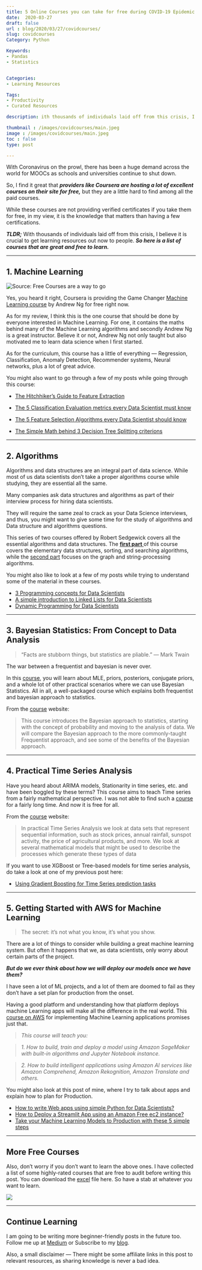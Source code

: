 ```yaml
---
title: 5 Online Courses you can take for free during COVID-19 Epidemic
date:  2020-03-27
draft: false
url : blog/2020/03/27/covidcourses/
slug: covidcourses
Category: Python

Keywords:
- Pandas
- Statistics


Categories:
- Learning Resources

Tags:
- Productivity
- Curated Resources

description: ith thousands of individuals laid off from this crisis, I believe it is crucial to get learning resources out now to people. So here is a list of courses that are great and free to learn

thumbnail : /images/covidcourses/main.jpeg
image : /images/covidcourses/main.jpeg
toc : false
type: post

---
```



With Coronavirus on the prowl, there has been a huge demand across the world for MOOCs as schools and universities continue to shut down.

So, I find it great that ***providers like Coursera are hosting a lot of excellent courses on their site for free,*** but they are a little hard to find among all the paid courses.

While these courses are not providing verified certificates if you take them for free, in my view, it is the knowledge that matters than having a few certifications.

***TLDR;*** With thousands of individuals laid off from this crisis, I believe it is crucial to get learning resources out now to people. ***So here is a list of courses that are great and free to learn.***

---

## 1. Machine Learning

![[Source](https://www.coursera.org/learn/machine-learning?ranMID=40328&ranEAID=lVarvwc5BD0&ranSiteID=lVarvwc5BD0-btd7XBdF681VKxRe2H_Oyg&siteID=lVarvwc5BD0-btd7XBdF681VKxRe2H_Oyg&utm_content=2&utm_medium=partners&utm_source=linkshare&utm_campaign=lVarvwc5BD0&source=post_page---------------------------&ranMID=40328&ranEAID=je6NUbpObpQ&ranSiteID=je6NUbpObpQ-dEliPy0W03upl5lVg_ACYw&siteID=je6NUbpObpQ-dEliPy0W03upl5lVg_ACYw&utm_content=10&utm_medium=partners&utm_source=linkshare&utm_campaign=je6NUbpObpQ): Free Courses are a way to go](/images/covidcourses/0.png)

Yes, you heard it right, Coursera is providing the Game Changer [Machine Learning course](https://www.coursera.org/learn/machine-learning?ranMID=40328&ranEAID=lVarvwc5BD0&ranSiteID=lVarvwc5BD0-btd7XBdF681VKxRe2H_Oyg&siteID=lVarvwc5BD0-btd7XBdF681VKxRe2H_Oyg&utm_content=2&utm_medium=partners&utm_source=linkshare&utm_campaign=lVarvwc5BD0&source=post_page---------------------------&ranMID=40328&ranEAID=je6NUbpObpQ&ranSiteID=je6NUbpObpQ-dEliPy0W03upl5lVg_ACYw&siteID=je6NUbpObpQ-dEliPy0W03upl5lVg_ACYw&utm_content=10&utm_medium=partners&utm_source=linkshare&utm_campaign=je6NUbpObpQ) by Andrew Ng for free right now.

As for my review, I think this is the one course that should be done by everyone interested in Machine Learning. For one, it contains the maths behind many of the Machine Learning algorithms and secondly Andrew Ng is a great instructor. Believe it or not, Andrew Ng not only taught but also motivated me to learn data science when I first started.

As for the curriculum, this course has a little of everything — Regression, Classification, Anomaly Detection, Recommender systems, Neural networks, plus a lot of great advice.

You might also want to go through a few of my posts while going through this course:

- [The Hitchhiker’s Guide to Feature Extraction](https://towardsdatascience.com/the-hitchhikers-guide-to-feature-extraction-b4c157e96631)

- [The 5 Classification Evaluation metrics every Data Scientist must know](https://towardsdatascience.com/the-5-classification-evaluation-metrics-you-must-know-aa97784ff226)

- [The 5 Feature Selection Algorithms every Data Scientist should know](https://towardsdatascience.com/the-5-feature-selection-algorithms-every-data-scientist-need-to-know-3a6b566efd2)

- [The Simple Math behind 3 Decision Tree Splitting criterions](https://towardsdatascience.com/the-simple-math-behind-3-decision-tree-splitting-criterions-85d4de2a75fe)

---

## 2. Algorithms

Algorithms and data structures are an integral part of data science. While most of us data scientists don’t take a proper algorithms course while studying, they are essential all the same.

Many companies ask data structures and algorithms as part of their interview process for hiring data scientists.

They will require the same zeal to crack as your Data Science interviews, and thus, you might want to give some time for the study of algorithms and Data structure and algorithms questions.

This series of two courses offered by Robert Sedgewick covers all the essential algorithms and data structures. The [**first part** ](https://click.linksynergy.com/deeplink?id=lVarvwc5BD0&mid=40328&murl=https%3A%2F%2Fwww.coursera.org%2Flearn%2Falgorithms-part1)of this course covers the elementary data structures, sorting, and searching algorithms, while the [second part](https://www.coursera.org/learn/algorithms-part2) focuses on the graph and string-processing algorithms.

You might also like to look at a few of my posts while trying to understand some of the material in these courses.

- [3 Programming concepts for Data Scientists](https://towardsdatascience.com/three-programming-concepts-for-data-scientists-c264fc3b1de8)
- [A simple introduction to Linked Lists for Data Scientists](https://towardsdatascience.com/a-simple-introduction-of-linked-lists-for-data-scientists-a71f0eb31d87)
- [Dynamic Programming for Data Scientists](https://towardsdatascience.com/dynamic-programming-for-data-scientists-bb7154b4298b)

---

## 3. Bayesian Statistics: From Concept to Data Analysis

>  “Facts are stubborn things, but statistics are pliable.”
>  ― Mark Twain

The war between a frequentist and bayesian is never over.

In this [course](https://click.linksynergy.com/deeplink?id=lVarvwc5BD0&mid=40328&murl=https%3A%2F%2Fwww.coursera.org%2Flearn%2Fbayesian-statistics), you will learn about MLE, priors, posteriors, conjugate priors, and a whole lot of other practical scenarios where we can use Bayesian Statistics. All in all, a well-packaged course which explains both frequentist and bayesian approach to statistics.

From the [course](https://click.linksynergy.com/deeplink?id=lVarvwc5BD0&mid=40328&murl=https%3A%2F%2Fwww.coursera.org%2Flearn%2Fbayesian-statistics) website:

> This course introduces the Bayesian approach to statistics, starting with the concept of probability and moving to the analysis of data. We will compare the Bayesian approach to the more commonly-taught Frequentist approach, and see some of the benefits of the Bayesian approach.

---

## 4. Practical Time Series Analysis

Have you heard about ARIMA models, Stationarity in time series, etc. and have been boggled by these terms? This course aims to teach Time series from a fairly mathematical perspective. I was not able to find such a [course](https://click.linksynergy.com/deeplink?id=lVarvwc5BD0&mid=40328&murl=https%3A%2F%2Fwww.coursera.org%2Flearn%2Fpractical-time-series-analysis) for a fairly long time. And now it is free for all.

From the [course](https://click.linksynergy.com/deeplink?id=lVarvwc5BD0&mid=40328&murl=https%3A%2F%2Fwww.coursera.org%2Flearn%2Fpractical-time-series-analysis) website:

> In practical Time Series Analysis we look at data sets that represent sequential information, such as stock prices, annual rainfall, sunspot activity, the price of agricultural products, and more. We look at several mathematical models that might be used to describe the processes which generate these types of data

If you want to use XGBoost or Tree-based models for time series analysis, do take a look at one of my previous post here:

- [Using Gradient Boosting for Time Series prediction tasks](https://towardsdatascience.com/using-gradient-boosting-for-time-series-prediction-tasks-600fac66a5fc)

---

## 5. Getting Started with AWS for Machine Learning

> The secret: it’s not what you know, it’s what you show.

There are a lot of things to consider while building a great machine learning system. But often it happens that we, as data scientists, only worry about certain parts of the project.

***But do we ever think about how we will deploy our models once we have them?***

I have seen a lot of ML projects, and a lot of them are doomed to fail as they don’t have a set plan for production from the onset.

Having a good platform and understanding how that platform deploys machine Learning apps will make all the difference in the real world. This [course on AWS](https://click.linksynergy.com/link?id=lVarvwc5BD0&offerid=467035.14884356434&type=2&murl=https%3A%2F%2Fwww.coursera.org%2Flearn%2Faws-machine-learning) for implementing Machine Learning applications promises just that.

> *This course will teach you:*

> *1. How to build, train and deploy a model using Amazon SageMaker with built-in algorithms and Jupyter Notebook instance.*

> *2. How to build intelligent applications using Amazon AI services like Amazon Comprehend, Amazon Rekognition, Amazon Translate and others.*

You might also look at this post of mine, where I try to talk about apps and explain how to plan for Production.

- [How to write Web apps using simple Python for Data Scientists?](https://towardsdatascience.com/how-to-write-web-apps-using-simple-python-for-data-scientists-a227a1a01582)
- [How to Deploy a Streamlit App using an Amazon Free ec2 instance?](https://towardsdatascience.com/how-to-deploy-a-streamlit-app-using-an-amazon-free-ec2-instance-416a41f69dc3)
- [Take your Machine Learning Models to Production with these 5 simple steps](https://towardsdatascience.com/take-your-machine-learning-models-to-production-with-these-5-simple-steps-35aa55e3a43c)

---

## More Free Courses

Also, don’t worry if you don’t want to learn the above ones. I have collected a list of some highly-rated courses that are free to audit before writing this post. You can download the [excel](https://github.com/MLWhiz/data_science_blogs/blob/master/resources/CS_DS_Free_and_FreeToAudit.xlsx) file here. So have a stab at whatever you want to learn.

![](/images/covidcourses/1.png)

---

## Continue Learning

I am going to be writing more beginner-friendly posts in the future too. Follow me up at [Medium](https://medium.com/@rahul_agarwal) or Subscribe to my [blog](https://mlwhiz.ck.page/a9b8bda70c).

Also, a small disclaimer — There might be some affiliate links in this post to relevant resources, as sharing knowledge is never a bad idea.
